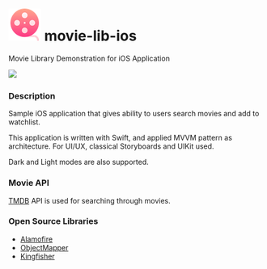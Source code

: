 #  ![movie-lib-ios](https://github.com/erencelik/movie-lib-ios/blob/main/Logo.png) movie-lib-ios

Movie Library Demonstration for iOS Application

![](https://github.com/erencelik/movie-lib-ios/blob/main/Demo.gif)

### Description
Sample iOS application that gives ability to users search movies and add to watchlist.

This application is written with Swift, and applied MVVM pattern as architecture. For UI/UX, classical Storyboards and UIKit used.

Dark and Light modes are also supported.

### Movie API
[TMDB](https://themoviedb.org) API is used for searching through movies.

### Open Source Libraries
-  [Alamofire](https://github.com/Alamofire/Alamofire)
-  [ObjectMapper](https://github.com/tristanhimmelman/ObjectMapper)
-  [Kingfisher](https://github.com/onevcat/Kingfisher)
